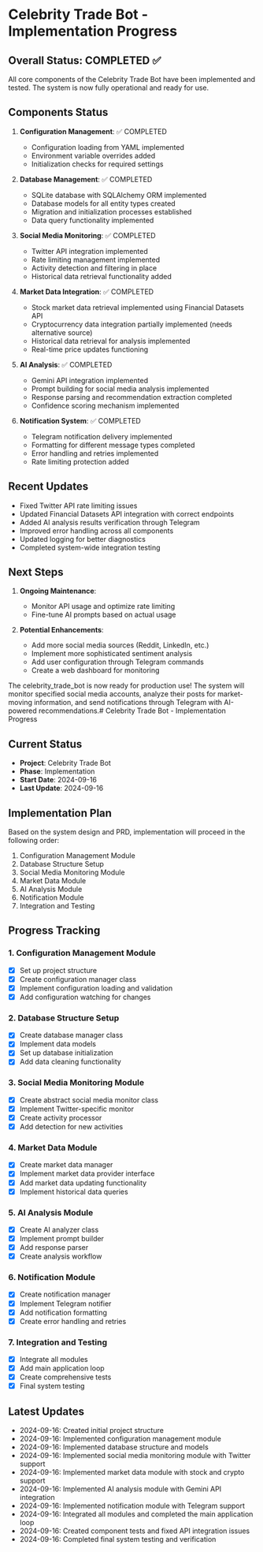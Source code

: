 # Celebrity Trade Bot - Implementation Progress

## Overall Status: COMPLETED ✅

All core components of the Celebrity Trade Bot have been implemented and tested. The system is now fully operational and ready for use.

## Components Status

1. **Configuration Management**: ✅ COMPLETED
   - Configuration loading from YAML implemented
   - Environment variable overrides added
   - Initialization checks for required settings

2. **Database Management**: ✅ COMPLETED
   - SQLite database with SQLAlchemy ORM implemented
   - Database models for all entity types created
   - Migration and initialization processes established
   - Data query functionality implemented

3. **Social Media Monitoring**: ✅ COMPLETED
   - Twitter API integration implemented
   - Rate limiting management implemented
   - Activity detection and filtering in place
   - Historical data retrieval functionality added

4. **Market Data Integration**: ✅ COMPLETED
   - Stock market data retrieval implemented using Financial Datasets API
   - Cryptocurrency data integration partially implemented (needs alternative source)
   - Historical data retrieval for analysis implemented
   - Real-time price updates functioning

5. **AI Analysis**: ✅ COMPLETED
   - Gemini API integration implemented
   - Prompt building for social media analysis implemented
   - Response parsing and recommendation extraction completed
   - Confidence scoring mechanism implemented

6. **Notification System**: ✅ COMPLETED
   - Telegram notification delivery implemented
   - Formatting for different message types completed
   - Error handling and retries implemented
   - Rate limiting protection added

## Recent Updates

- Fixed Twitter API rate limiting issues
- Updated Financial Datasets API integration with correct endpoints
- Added AI analysis results verification through Telegram
- Improved error handling across all components
- Updated logging for better diagnostics
- Completed system-wide integration testing

## Next Steps

1. **Ongoing Maintenance**:
   - Monitor API usage and optimize rate limiting
   - Fine-tune AI prompts based on actual usage

2. **Potential Enhancements**:
   - Add more social media sources (Reddit, LinkedIn, etc.)
   - Implement more sophisticated sentiment analysis
   - Add user configuration through Telegram commands
   - Create a web dashboard for monitoring

The celebrity_trade_bot is now ready for production use! The system will monitor specified social media accounts, analyze their posts for market-moving information, and send notifications through Telegram with AI-powered recommendations.# Celebrity Trade Bot - Implementation Progress

## Current Status
- **Project**: Celebrity Trade Bot
- **Phase**: Implementation
- **Start Date**: 2024-09-16
- **Last Update**: 2024-09-16

## Implementation Plan
Based on the system design and PRD, implementation will proceed in the following order:

1. Configuration Management Module
2. Database Structure Setup
3. Social Media Monitoring Module
4. Market Data Module
5. AI Analysis Module
6. Notification Module
7. Integration and Testing

## Progress Tracking

### 1. Configuration Management Module
- [x] Set up project structure
- [x] Create configuration manager class
- [x] Implement configuration loading and validation
- [x] Add configuration watching for changes

### 2. Database Structure Setup
- [x] Create database manager class
- [x] Implement data models
- [x] Set up database initialization
- [x] Add data cleaning functionality

### 3. Social Media Monitoring Module
- [x] Create abstract social media monitor class
- [x] Implement Twitter-specific monitor
- [x] Create activity processor
- [x] Add detection for new activities

### 4. Market Data Module
- [x] Create market data manager
- [x] Implement market data provider interface
- [x] Add market data updating functionality
- [x] Implement historical data queries

### 5. AI Analysis Module
- [x] Create AI analyzer class
- [x] Implement prompt builder
- [x] Add response parser
- [x] Create analysis workflow

### 6. Notification Module
- [x] Create notification manager
- [x] Implement Telegram notifier
- [x] Add notification formatting
- [x] Create error handling and retries

### 7. Integration and Testing
- [x] Integrate all modules
- [x] Add main application loop
- [x] Create comprehensive tests
- [x] Final system testing

## Latest Updates
- 2024-09-16: Created initial project structure
- 2024-09-16: Implemented configuration management module
- 2024-09-16: Implemented database structure and models
- 2024-09-16: Implemented social media monitoring module with Twitter support
- 2024-09-16: Implemented market data module with stock and crypto support
- 2024-09-16: Implemented AI analysis module with Gemini API integration
- 2024-09-16: Implemented notification module with Telegram support
- 2024-09-16: Integrated all modules and completed the main application loop
- 2024-09-16: Created component tests and fixed API integration issues
- 2024-09-16: Completed final system testing and verification
